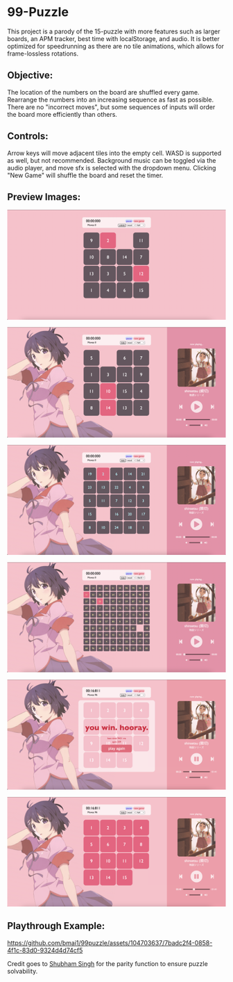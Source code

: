 # 99-Puzzle
This project is a parody of the 15-puzzle with more features such as larger boards, an APM tracker, best time with localStorage, and audio.
It is better optimized for speedrunning as there are no tile animations, which allows for frame-lossless rotations.


## Objective: 
The location of the numbers on the board are shuffled every game. Rearrange the numbers into an increasing sequence as fast as possible.
There are no "incorrect moves", but some sequences of inputs will order the board more efficiently than others.

## Controls: 
Arrow keys will move adjacent tiles into the empty cell. WASD is supported as well, but not recommended. Background music
can be toggled via the audio player, and move sfx is selected with the dropdown menu. Clicking "New Game" will shuffle the
board and reset the timer. 


## Preview Images:

![demo](/preview/demo.png)

![demo 4x4 board](/preview/demo4x4.png)

![demo 5x5 board](/preview/demo5x5.png)

![demo 10x10 board](/preview/demo10x10.png)

![demo victory popup](/preview/demo_stats.png)

![demo victory screen](/preview/demo_win.png)

## Playthrough Example: 

https://github.com/bmai1/99puzzle/assets/104703637/7badc2f4-0858-4f1c-83d0-9324d4d74cf5

Credit goes to [Shubham Singh](https://github.com/imshubhamsingh/15-puzzle/commit/e016ad30a9560d2450618a99e9e5b218123f50ae#diff-8478a7bac0240dc851826c916a23b44e3e318bf3e480424aea77d533e1d770fe) for the parity function to ensure puzzle solvability.
